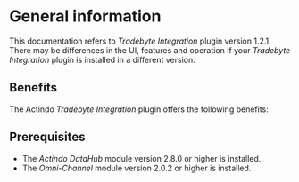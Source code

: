 # General information

[comment]: <> (add general information)

This documentation refers to *Tradebyte Integration* plugin version 1.2.1. There may be differences in the UI, features and operation if your *Tradebyte Integration* plugin is installed in a different version.


## Benefits

The Actindo *Tradebyte Integration* plugin offers the following benefits:

[comment]: <> (add benefits)


## Prerequisites

- The *Actindo DataHub* module version 2.8.0 or higher is installed.
- The *Omni-Channel* module version 2.0.2 or higher is installed.
